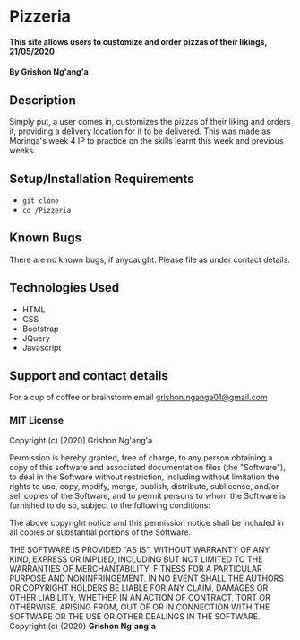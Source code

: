 # Pizzeria
#### This site allows users to customize and order pizzas of their likings, 21/05/2020
#### By **Grishon Ng'ang'a**
## Description
Simply put, a user comes in, customizes the pizzas of their liking and orders it, providing a delivery location for it to be delivered. This was made as Moringa's week 4 IP to practice on the skills learnt this week and previous weeks.
## Setup/Installation Requirements
* `git clone`
* `cd /Pizzeria`
## Known Bugs
There are no known bugs, if anycaught. Please file as under contact details.
## Technologies Used
* HTML
* CSS
* Bootstrap
* JQuery
* Javascript
## Support and contact details
For a cup of coffee or brainstorm email grishon.nganga01@gmail.com
### MIT License
Copyright (c) [2020] Grishon Ng'ang'a

Permission is hereby granted, free of charge, to any person obtaining a copy
of this software and associated documentation files (the "Software"), to deal
in the Software without restriction, including without limitation the rights
to use, copy, modify, merge, publish, distribute, sublicense, and/or sell
copies of the Software, and to permit persons to whom the Software is
furnished to do so, subject to the following conditions:

The above copyright notice and this permission notice shall be included in all
copies or substantial portions of the Software.

THE SOFTWARE IS PROVIDED "AS IS", WITHOUT WARRANTY OF ANY KIND, EXPRESS OR
IMPLIED, INCLUDING BUT NOT LIMITED TO THE WARRANTIES OF MERCHANTABILITY,
FITNESS FOR A PARTICULAR PURPOSE AND NONINFRINGEMENT. IN NO EVENT SHALL THE
AUTHORS OR COPYRIGHT HOLDERS BE LIABLE FOR ANY CLAIM, DAMAGES OR OTHER
LIABILITY, WHETHER IN AN ACTION OF CONTRACT, TORT OR OTHERWISE, ARISING FROM,
OUT OF OR IN CONNECTION WITH THE SOFTWARE OR THE USE OR OTHER DEALINGS IN THE
SOFTWARE.
Copyright (c) {2020}
**Grishon Ng'ang'a**
